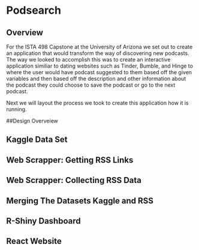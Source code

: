 # Podsearch

## Overview
For the ISTA 498 Capstone at the University of Arizona we set out to create an application that would transform the way of discovering new podcasts. The way we looked to accomplish this was to create an interactive application similiar to dating websites such as Tinder, Bumble, and Hinge to where the user would have podcast suggested to them based off the given variables and then based off the description and other information about the podcast they could choose to save the podcast or go to the next podcast. 

Next we will layout the process we took to create this application how it is running. 

##Design Overveiew

## Kaggle Data Set

## Web Scrapper: Getting RSS Links

## Web Scrapper: Collecting RSS Data

## Merging The Datasets Kaggle and RSS

## R-Shiny Dashboard

## React Website

